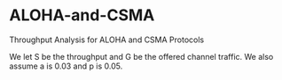 # ALOHA-and-CSMA
Throughput Analysis for ALOHA and CSMA Protocols 

We let S be the throughput and G be the offered channel traffic. We also assume a is 0.03 and p is 0.05. 
